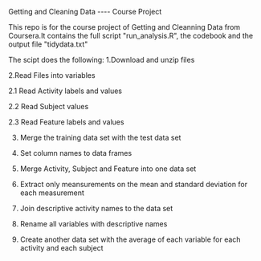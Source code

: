 Getting and Cleaning Data ---- Course Project

This repo is for the course project of Getting and Cleanning Data from Coursera.It contains the full script "run_analysis.R", the 
codebook and the output file "tidydata.txt"

The scipt does the following:
1.Download and unzip files 

2.Read Files into variables

  2.1 Read Activity labels and values
  
  2.2 Read Subject values
  
  2.3 Read Feature labels and values
  
3. Merge the training data set with the test data set

4. Set column names to data frames

5. Merge Activity, Subject and Feature into one data set

6. Extract only meansurements on the mean and standard deviation for each measurement
 
7. Join descriptive activity names to the data set

8. Rename all variables with descriptive names

9. Create another data set with the average of each variable for each activity and each subject
